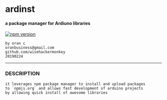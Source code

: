 # ardinst
#### a package manager for Ardiuno libraries
[![npm version](https://badge.fury.io/js/ardinst.svg)](https://badge.fury.io/js/ardinst)
```
by oran c
oranbusiness@gmail.com
github.com/wisehackermonkey
20190224
```
---
### DESCRIPTION 

```
it leverages npm package manager to install and upload packages
to `npmjs.org` and allows fast development of arduino projects
by allowing quick install of awesome libraries
```